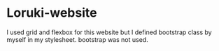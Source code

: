 # Loruki-website
I used grid and flexbox for this website but I defined bootstrap class by myself in my stylesheet. bootstrap was not used.
